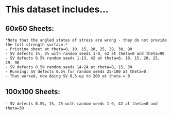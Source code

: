 # This dataset includes...

## 60x60 Sheets:
    *Note that the angled states of stress are wrong - they do not provide the full strength surface.*
    - Pristine sheet at theta=0, 10, 15, 20, 25, 29, 30, 90 
    - SV defects 1%, 2% with random seeds 1-9, 42 at theta=0 and theta=90
    - SV defects 0.5% random seeds 1-13, 42 at theta=0, 10, 15, 20, 25, 29, 90
    - SV defects 0.5% random seeds 14-24 at theta=0, 15, 30
    - Running: SV defects 0.5% for random seeds 25-100 at theta=0.
    - That worked, now doing SV 0,5 up to 200 at theta = 0

## 100x100 Sheets:
    - SV defects 0.5%, 1%, 2% with random seeds 1-9, 42 at theta=0 and theta=30
